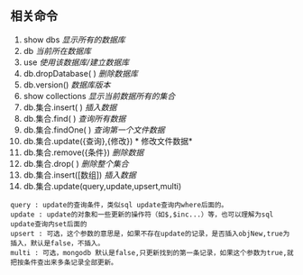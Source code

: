 ## 相关命令
1. show dbs  *显示所有的数据库*
2. db  *当前所在数据库*
3. use <databaseName>  *使用该数据库/建立数据库*
4. db.dropDatabase( )  *删除数据库*
5. db.version() *数据库版本*
6. show collections  *显示当前数据所有的集合*
7. db.集合.insert( )  *插入数据*
8. db.集合.find( ) *查询所有数据*
9. db.集合.findOne( ) *查询第一个文件数据*
10. db.集合.update({查询},{修改}) * 修改文件数据*
11. db.集合.remove({条件}) *删除数据*
12. db.集合.drop( ) *删除整个集合*
13. db.集合.insert([数组])  *插入数据*
14. db.集合.update(query,update,upsert,multi)
```
query : update的查询条件，类似sql update查询内where后面的。
update : update的对象和一些更新的操作符（如$,$inc...）等，也可以理解为sql update查询内set后面的
upsert : 可选，这个参数的意思是，如果不存在update的记录，是否插入objNew,true为插入，默认是false，不插入。
multi : 可选，mongodb 默认是false,只更新找到的第一条记录，如果这个参数为true,就把按条件查出来多条记录全部更新。
```